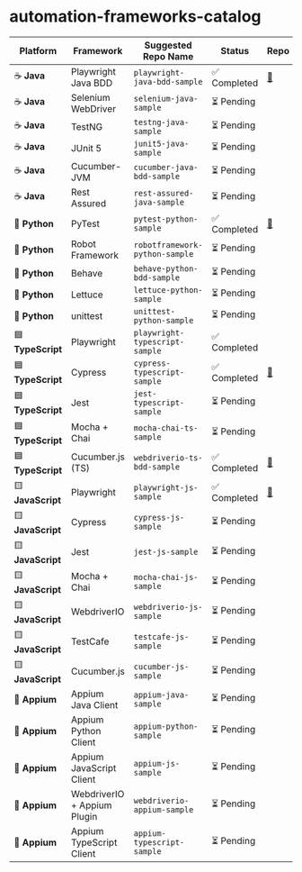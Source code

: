 # automation-frameworks-catalog

| Platform          | Framework                   | Suggested Repo Name            | Status      | Repo                                                                    | Contributor                                                                                                                                               |
| ----------------- | --------------------------- | ------------------------------ | ----------- |-------------------------------------------------------------------------|-----------------------------------------------------------------------------------------------------------------------------------------------------------|
| ☕️ **Java**       | Playwright Java BDD         | `playwright-java-bdd-sample`   | ✅ Completed | [🔗](https://github.com/Test-Architect/playwright-java-bdd-sample)      | [<img src="https://github.com/lamhotsiagian.png?size=20" alt="Lamhot Siagian" width="20" height="20" style="border-radius:50%;">](https://github.com/lamhotsiagian) |
| ☕️ **Java**       | Selenium WebDriver          | `selenium-java-sample`         | ⏳ Pending   |                                                                         |                                                                                                                                                           |
| ☕️ **Java**       | TestNG                      | `testng-java-sample`           | ⏳ Pending   |                                                                         |                                                                                                                                                           |
| ☕️ **Java**       | JUnit 5                     | `junit5-java-sample`           | ⏳ Pending   |                                                                         |                                                                                                                                                           |
| ☕️ **Java**       | Cucumber-JVM                | `cucumber-java-bdd-sample`     | ⏳ Pending   |                                                                         |                                                                                                                                                           |
| ☕️ **Java**       | Rest Assured                | `rest-assured-java-sample`     | ⏳ Pending   |                                                                         |                                                                                                                                                           |
| 🐍 **Python**     | PyTest                      | `pytest-python-sample`         | ✅ Completed | [🔗](https://github.com/Test-Architect/pytest-python-sample)            | [<img src="https://github.com/IsraelW18.png?size=20" alt="IsraelW18" width="20" height="20" style="border-radius:50%;">](https://github.com/IsraelW18)    |
| 🐍 **Python**     | Robot Framework             | `robotframework-python-sample` | ⏳ Pending   |                                                                         |                                                                                                                                                           |
| 🐍 **Python**     | Behave                      | `behave-python-bdd-sample`     | ⏳ Pending   |                                                                         |                                                                                                                                                           |
| 🐍 **Python**     | Lettuce                     | `lettuce-python-sample`        | ⏳ Pending   |                                                                         |                                                                                                                                                           |
| 🐍 **Python**     | unittest                    | `unittest-python-sample`       | ⏳ Pending   |                                                                         |                                                                                                                                                           |
| 🟦 **TypeScript** | Playwright                  | `playwright-typescript-sample` | ✅ Completed |                                                                         |                                                                                                                                                           |
| 🟦 **TypeScript** | Cypress                     | `cypress-typescript-sample`    |  ✅ Completed |  [🔗](https://github.com/srthorat/sauce-lab-ats-cypress-typescript )   | [Sakharam Thorat](https://github.com/srthorat)
| 🟦 **TypeScript** | Jest                        | `jest-typescript-sample`       | ⏳ Pending   |                                                                         |                                                                                                                                                           |
| 🟦 **TypeScript** | Mocha + Chai                | `mocha-chai-ts-sample`         | ⏳ Pending   |                                                                         |                                                                                                                                                           |
| 🟦 **TypeScript** | Cucumber.js (TS)            | `webdriverio-ts-bdd-sample`    | ✅ Completed | [🔗](https://github.com/Test-Architect/webdriverio-js-sample)           | [<img src="https://github.com/kennyfrans.png?size=20" alt="Kenny Frans" width="20" height="20" style="border-radius:50%;">](https://github.com/kennyfrans) |
| 🟨 **JavaScript** | Playwright                  | `playwright-js-sample`         | ✅ Completed | [🔗](https://github.com/Test-Architect/playwright-typescript-sample)    | [<img src="https://github.com/thananauto.png?size=20" alt="thananauto" width="20" height="20" style="border-radius:50%;">](https://github.com/thananauto)          |
| 🟨 **JavaScript** | Cypress                     | `cypress-js-sample`            | ⏳ Pending   |                                                                         |                                                                                                                                                           |
| 🟨 **JavaScript** | Jest                        | `jest-js-sample`               | ⏳ Pending   |                                                                         |                                                                                                                                                           |
| 🟨 **JavaScript** | Mocha + Chai                | `mocha-chai-js-sample`         | ⏳ Pending   |                                                                         |                                                                                                                                                           |
| 🟨 **JavaScript** | WebdriverIO                 | `webdriverio-js-sample`        | ⏳ Pending   |                                                                         |                                                                                                                                                           |
| 🟨 **JavaScript** | TestCafe                    | `testcafe-js-sample`           | ⏳ Pending   |                                                                         |                                                                                                                                                           |
| 🟨 **JavaScript** | Cucumber.js                 | `cucumber-js-sample`           | ⏳ Pending   |                                                                         |                                                                                                                                                           |
| 🤖 **Appium**     | Appium Java Client          | `appium-java-sample`           | ⏳ Pending   |                                                                         |                                                                                                                                                           |
| 🤖 **Appium**     | Appium Python Client        | `appium-python-sample`         | ⏳ Pending   |                                                                         |                                                                                                                                                           |
| 🤖 **Appium**     | Appium JavaScript Client    | `appium-js-sample`             | ⏳ Pending   |                                                                         |                                                                                                                                                           |
| 🤖 **Appium**     | WebdriverIO + Appium Plugin | `webdriverio-appium-sample`    | ⏳ Pending   |                                                                         |                                                                                                                                                           |
| 🤖 **Appium**     | Appium TypeScript Client    | `appium-typescript-sample`     | ⏳ Pending   |                                                                         |                                                                                                                                                           |
